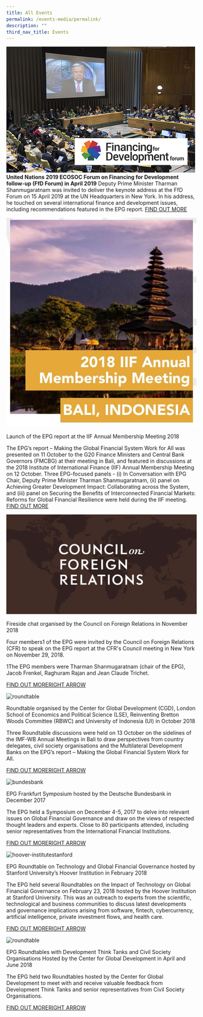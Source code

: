 ```yaml
---
title: All Events
permalink: /events-media/permalink/
description: ""
third_nav_title: Events
---
```

![Image of United Nations 2019](/images/Events%20Media/img-united-nations-2019.jpg) 
**United Nations 2019 ECOSOC Forum on Financing for Development follow-up (FfD Forum) in April 2019** 
Deputy Prime Minister Tharman Shanmugaratnam was invited to deliver the keynote address at the FfD Forum on 15 April 2019 at the UN Headquarters in New York. In his address, he touched on several international finance and development issues, including recommendations featured in the EPG report.
[FIND OUT MORE](/events-media/2019-united-nations-ecosoc/)

![IIF Annual](/images/Events%20Media/iif%20annual.jpg)

Launch of the EPG report at the IIF Annual Membership Meeting 2018

The EPG’s report – Making the Global Financial System Work for All was presented on 11 October to the G20 Finance Ministers and Central Bank Governors (FMCBG) at their meeting in Bali, and featured in discussions at the 2018 Institute of International Finance (IIF) Annual Membership Meeting on 12 October. Three EPG-focused panels - (i) In Conversation with EPG Chair, Deputy Prime Minister Tharman Shanmugaratnam, (ii) panel on Achieving Greater Development Impact: Collaborating across the System, and (iii) panel on Securing the Benefits of Interconnected Financial Markets: Reforms for Global Financial Resilience were held during the IIF meeting.
[FIND OUT MORE](/events-media/events/2018-iif-epg-panel-launch/)

![Fireside chat](/images/Events%20Media/cfr-logo-og.png)

Fireside chat organised by the Council on Foreign Relations in November 2018

Four members1 of the EPG were invited by the Council on Foreign Relations (CFR) to speak on the EPG report at the CFR's Council meeting in New York on November 29, 2018.

1The EPG members were Tharman Shanmugaratnam (chair of the EPG), Jacob Frenkel, Raghuram Rajan and Jean Claude Trichet.

[FIND OUT MORERIGHT ARROW](https://www.globalfinancialgovernance.org/events-and-non-papers/events/fireside-chat-organised-by-the-council-on-foreign-relations-in-november-2018)

![roundtable](https://www.globalfinancialgovernance.org/assets/images/epg-roundtable.jpg)

Roundtable organised by the Center for Global Development (CGD), London School of Economics and Political Science (LSE), Reinventing Bretton Woods Committee (RBWC) and University of Indonesia (UI) in October 2018

Three Roundtable discussions were held on 13 October on the sidelines of the IMF-WB Annual Meetings in Bali to draw perspectives from country delegates, civil society organisations and the Multilateral Development Banks on the EPG’s report – Making the Global Financial System Work for All.

[FIND OUT MORERIGHT ARROW](https://www.globalfinancialgovernance.org/events-and-non-papers/events/roundtable-organised-by-the-center-for-global-development)

![bundesbank](https://www.globalfinancialgovernance.org/assets/images/bundesbank.jpg)

EPG Frankfurt Symposium hosted by the Deutsche Bundesbank in December 2017

The EPG held a Symposium on December 4-5, 2017 to delve into relevant issues on Global Financial Governance and draw on the views of respected thought leaders and experts. Close to 80 participants attended, including senior representatives from the International Financial Institutions.

[FIND OUT MORERIGHT ARROW](https://www.globalfinancialgovernance.org/events-and-non-papers/events/epg-frankfurt-symposium-hosted-by-the-deutsche-bundesbank-in-december-2017)

![hoover-institutestanford](https://www.globalfinancialgovernance.org/assets/images/hoover-institutestanford.png)

EPG Roundtable on Technology and Global Financial Governance hosted by Stanford University’s Hoover Institution in February 2018

The EPG held several Roundtables on the Impact of Technology on Global Financial Governance on February 23, 2018 hosted by the Hoover Institution at Stanford University. This was an outreach to experts from the scientific, technological and business communities to discuss latest developments and governance implications arising from software, fintech, cybercurrency, artificial intelligence, private investment flows, and health care.

[FIND OUT MORERIGHT ARROW](https://www.globalfinancialgovernance.org/events-and-non-papers/events/epg-roundtable-on-technology-and-global-financial-governance)

![roundtable](https://www.globalfinancialgovernance.org/assets/images/epg-roundtable.jpg)

EPG Roundtables with Development Think Tanks and Civil Society Organisations Hosted by the Center for Global Development in April and June 2018

The EPG held two Roundtables hosted by the Center for Global Development to meet with and receive valuable feedback from Development Think Tanks and senior representatives from Civil Society Organisations.

[FIND OUT MORERIGHT ARROW  
](https://www.globalfinancialgovernance.org/events-and-non-papers/events/epg-roundtables-with-development-think-tankers-and-civil-society-organisations)